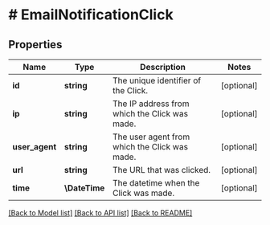 # # EmailNotificationClick

## Properties

Name | Type | Description | Notes
------------ | ------------- | ------------- | -------------
**id** | **string** | The unique identifier of the Click. | [optional]
**ip** | **string** | The IP address from which the Click was made. | [optional]
**user_agent** | **string** | The user agent from which the Click was made. | [optional]
**url** | **string** | The URL that was clicked. | [optional]
**time** | **\DateTime** | The datetime when the Click was made. | [optional]

[[Back to Model list]](../../README.md#models) [[Back to API list]](../../README.md#endpoints) [[Back to README]](../../README.md)
